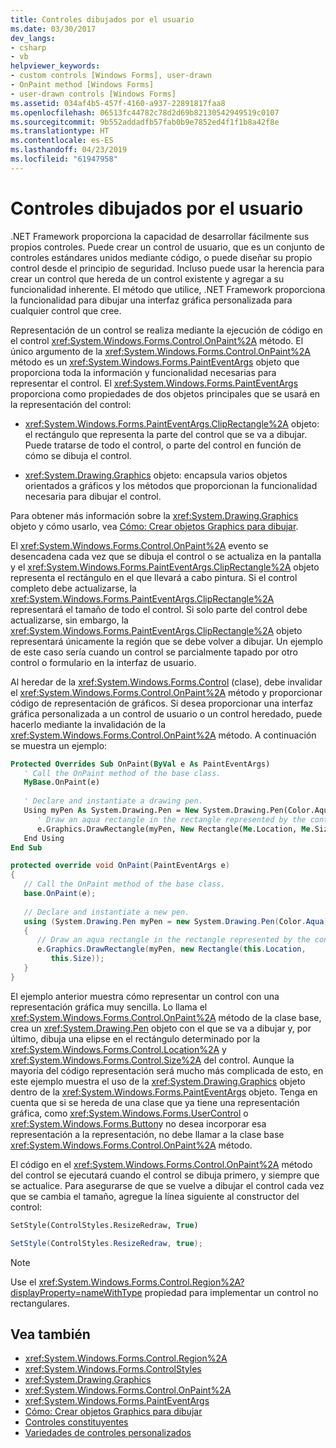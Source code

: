 ```yaml
---
title: Controles dibujados por el usuario
ms.date: 03/30/2017
dev_langs:
- csharp
- vb
helpviewer_keywords:
- custom controls [Windows Forms], user-drawn
- OnPaint method [Windows Forms]
- user-drawn controls [Windows Forms]
ms.assetid: 034af4b5-457f-4160-a937-22891817faa8
ms.openlocfilehash: 06513fc44782c78d2d69b82130542949519c0107
ms.sourcegitcommit: 9b552addadfb57fab0b9e7852ed4f1f1b8a42f8e
ms.translationtype: HT
ms.contentlocale: es-ES
ms.lasthandoff: 04/23/2019
ms.locfileid: "61947958"
---
```

# <a name="user-drawn-controls"></a>Controles dibujados por el usuario
.NET Framework proporciona la capacidad de desarrollar fácilmente sus propios controles. Puede crear un control de usuario, que es un conjunto de controles estándares unidos mediante código, o puede diseñar su propio control desde el principio de seguridad. Incluso puede usar la herencia para crear un control que hereda de un control existente y agregar a su funcionalidad inherente. El método que utilice, .NET Framework proporciona la funcionalidad para dibujar una interfaz gráfica personalizada para cualquier control que cree.  
  
 Representación de un control se realiza mediante la ejecución de código en el control <xref:System.Windows.Forms.Control.OnPaint%2A> método. El único argumento de la <xref:System.Windows.Forms.Control.OnPaint%2A> método es un <xref:System.Windows.Forms.PaintEventArgs> objeto que proporciona toda la información y funcionalidad necesarias para representar el control. El <xref:System.Windows.Forms.PaintEventArgs> proporciona como propiedades de dos objetos principales que se usará en la representación del control:  
  
- <xref:System.Windows.Forms.PaintEventArgs.ClipRectangle%2A> objeto: el rectángulo que representa la parte del control que se va a dibujar. Puede tratarse de todo el control, o parte del control en función de cómo se dibuja el control.  
  
- <xref:System.Drawing.Graphics> objeto: encapsula varios objetos orientados a gráficos y los métodos que proporcionan la funcionalidad necesaria para dibujar el control.  
  
 Para obtener más información sobre la <xref:System.Drawing.Graphics> objeto y cómo usarlo, vea [Cómo: Crear objetos Graphics para dibujar](../advanced/how-to-create-graphics-objects-for-drawing.md).  
  
 El <xref:System.Windows.Forms.Control.OnPaint%2A> evento se desencadena cada vez que se dibuja el control o se actualiza en la pantalla y el <xref:System.Windows.Forms.PaintEventArgs.ClipRectangle%2A> objeto representa el rectángulo en el que llevará a cabo pintura. Si el control completo debe actualizarse, la <xref:System.Windows.Forms.PaintEventArgs.ClipRectangle%2A> representará el tamaño de todo el control. Si solo parte del control debe actualizarse, sin embargo, la <xref:System.Windows.Forms.PaintEventArgs.ClipRectangle%2A> objeto representará únicamente la región que se debe volver a dibujar. Un ejemplo de este caso sería cuando un control se parcialmente tapado por otro control o formulario en la interfaz de usuario.  
  
 Al heredar de la <xref:System.Windows.Forms.Control> (clase), debe invalidar el <xref:System.Windows.Forms.Control.OnPaint%2A> método y proporcionar código de representación de gráficos. Si desea proporcionar una interfaz gráfica personalizada a un control de usuario o un control heredado, puede hacerlo mediante la invalidación de la <xref:System.Windows.Forms.Control.OnPaint%2A> método. A continuación se muestra un ejemplo:  
  
```vb  
Protected Overrides Sub OnPaint(ByVal e As PaintEventArgs)  
   ' Call the OnPaint method of the base class.  
   MyBase.OnPaint(e)  
  
   ' Declare and instantiate a drawing pen.  
   Using myPen As System.Drawing.Pen = New System.Drawing.Pen(Color.Aqua)  
      ' Draw an aqua rectangle in the rectangle represented by the control.  
      e.Graphics.DrawRectangle(myPen, New Rectangle(Me.Location, Me.Size))  
   End Using
End Sub  
```  
  
```csharp  
protected override void OnPaint(PaintEventArgs e)  
{  
   // Call the OnPaint method of the base class.  
   base.OnPaint(e);  
  
   // Declare and instantiate a new pen.  
   using (System.Drawing.Pen myPen = new System.Drawing.Pen(Color.Aqua))  
   {
      // Draw an aqua rectangle in the rectangle represented by the control.  
      e.Graphics.DrawRectangle(myPen, new Rectangle(this.Location,   
         this.Size));  
   }
}  
```  
  
 El ejemplo anterior muestra cómo representar un control con una representación gráfica muy sencilla. Lo llama el <xref:System.Windows.Forms.Control.OnPaint%2A> método de la clase base, crea un <xref:System.Drawing.Pen> objeto con el que se va a dibujar y, por último, dibuja una elipse en el rectángulo determinado por la <xref:System.Windows.Forms.Control.Location%2A> y <xref:System.Windows.Forms.Control.Size%2A> del control. Aunque la mayoría del código representación será mucho más complicada de esto, en este ejemplo muestra el uso de la <xref:System.Drawing.Graphics> objeto dentro de la <xref:System.Windows.Forms.PaintEventArgs> objeto. Tenga en cuenta que si se hereda de una clase que ya tiene una representación gráfica, como <xref:System.Windows.Forms.UserControl> o <xref:System.Windows.Forms.Button>y no desea incorporar esa representación a la representación, no debe llamar a la clase base <xref:System.Windows.Forms.Control.OnPaint%2A> método.  
  
 El código en el <xref:System.Windows.Forms.Control.OnPaint%2A> método del control se ejecutará cuando el control se dibuja primero, y siempre que se actualice. Para asegurarse de que se vuelve a dibujar el control cada vez que se cambia el tamaño, agregue la línea siguiente al constructor del control:  
  
```vb  
SetStyle(ControlStyles.ResizeRedraw, True)  
```  
  
```csharp  
SetStyle(ControlStyles.ResizeRedraw, true);  
```  
  
> [!NOTE]
>  Use el <xref:System.Windows.Forms.Control.Region%2A?displayProperty=nameWithType> propiedad para implementar un control no rectangulares.  
  
## <a name="see-also"></a>Vea también

- <xref:System.Windows.Forms.Control.Region%2A>
- <xref:System.Windows.Forms.ControlStyles>
- <xref:System.Drawing.Graphics>
- <xref:System.Windows.Forms.Control.OnPaint%2A>
- <xref:System.Windows.Forms.PaintEventArgs>
- [Cómo: Crear objetos Graphics para dibujar](../advanced/how-to-create-graphics-objects-for-drawing.md)
- [Controles constituyentes](constituent-controls.md)
- [Variedades de controles personalizados](varieties-of-custom-controls.md)
